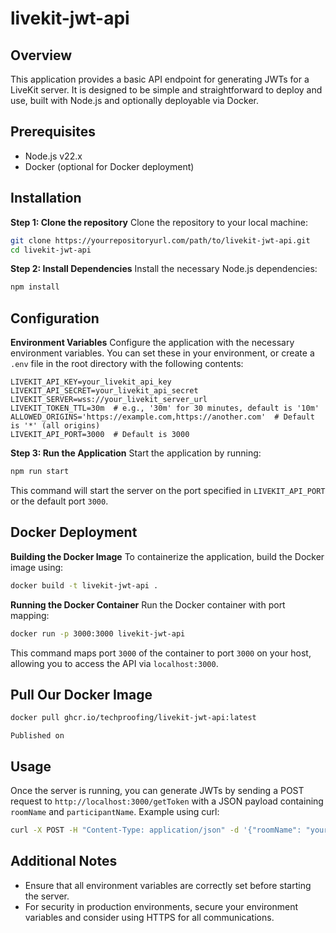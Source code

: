 
# livekit-jwt-api

## Overview
This application provides a basic API endpoint for generating JWTs for a LiveKit server. It is designed to be simple and straightforward to deploy and use, built with Node.js and optionally deployable via Docker.

## Prerequisites
- Node.js v22.x
- Docker (optional for Docker deployment)

## Installation

**Step 1: Clone the repository**
Clone the repository to your local machine:
```bash
git clone https://yourrepositoryurl.com/path/to/livekit-jwt-api.git
cd livekit-jwt-api
```

**Step 2: Install Dependencies**
Install the necessary Node.js dependencies:
```bash
npm install
```

## Configuration

**Environment Variables**
Configure the application with the necessary environment variables. You can set these in your environment, or create a `.env` file in the root directory with the following contents:

```plaintext
LIVEKIT_API_KEY=your_livekit_api_key
LIVEKIT_API_SECRET=your_livekit_api_secret
LIVEKIT_SERVER=wss://your_livekit_server_url
LIVEKIT_TOKEN_TTL=30m  # e.g., '30m' for 30 minutes, default is '10m'
ALLOWED_ORIGINS='https://example.com,https://another.com'  # Default is '*' (all origins)
LIVEKIT_API_PORT=3000  # Default is 3000
```

**Step 3: Run the Application**
Start the application by running:
```bash
npm run start
```
This command will start the server on the port specified in `LIVEKIT_API_PORT` or the default port `3000`.

## Docker Deployment

**Building the Docker Image**
To containerize the application, build the Docker image using:
```bash
docker build -t livekit-jwt-api .
```

**Running the Docker Container**
Run the Docker container with port mapping:
```bash
docker run -p 3000:3000 livekit-jwt-api
```
This command maps port `3000` of the container to port `3000` on your host, allowing you to access the API via `localhost:3000`.

## Pull Our Docker Image
```bash
docker pull ghcr.io/techproofing/livekit-jwt-api:latest
```
```plaintext
Published on
```
## Usage
Once the server is running, you can generate JWTs by sending a POST request to `http://localhost:3000/getToken` with a JSON payload containing `roomName` and `participantName`. Example using curl:
```bash
curl -X POST -H "Content-Type: application/json" -d '{"roomName": "yourRoomName", "participantName": "yourParticipantName"}' http://localhost:3000/getToken
```

## Additional Notes
- Ensure that all environment variables are correctly set before starting the server.
- For security in production environments, secure your environment variables and consider using HTTPS for all communications.

